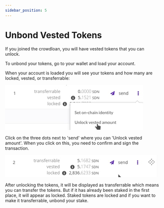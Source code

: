 ```yaml
---
sidebar_position: 5
---
```


# Unbond Vested Tokens

If you joined the crowdloan, you will have vested tokens that you can unlock.

To unbond your tokens, go to your wallet and load your account.

When your account is loaded you will see your tokens and how many are locked, vested, or transferrable:

![31](img/31.png)

Click on the three dots next to 'send' where you can 'Unlock vested amount'. When you click on this, you need to confirm and sign the transaction.

![32](img/32.png)

After unlocking the tokens, it will be displayed as transferrable which means you can transfer the tokens. But if it has already been staked in the first place, it will appear as locked. Staked tokens are locked and if you want to make it transferrable, unbond your stake.
